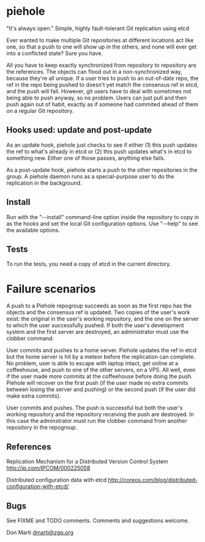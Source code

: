 piehole
=======

"It's always open."  Simple, highly fault-tolerant Git replication using etcd

Ever wanted to make multiple Git repositories at different locations act like one, so that a push to one will show up in the others, and none will ever get into a conflicted state?   Sure you have.

All you have to keep exactly synchronized from repository to repository are the references.  The objects can flood out in a non-synchronized way, because they're all unique.  If a user tries to push to an out-of-date repo, the ref in the repo being pushed to doesn't yet match the consensus ref in etcd, and the push will fail.  However, git users have to deal with sometimes not being able to push anyway, so no problem.  Users can just pull and then push again out of habit, exactly as if someone had commited ahead of them on a regular Git repository.


Hooks used: update and post-update
----------------------------------

As an update hook, piehole just checks to see if either (1) this push updates the ref to what's already in etcd or (2) this push updates what's in etcd to something new.  Either one of those passes,
anything else fails.

As a post-update hook, piehole starts a push to the other repositories in the group.  A piehole daemon runs as a special-purpose user to do the replication in the background.


Install
-------

Run with the "--install" command-line option inside the repository to copy in as the hooks and set the local Git configuration options.  Use "--help" to see the available options.


Tests
-----

To run the tests, you need a copy of etcd in the current directory.


Failure scenarios
=================

A push to a Piehole repogroup succeeds as soon as the first repo has the objects and the consensus ref is updated.  Two copies of the user's work exist: the original in the user's working repository, and the one on the server to which the user successfully pushed.  If both the user's development system and the first server are destroyed, an administrator must use the clobber command.

User commits and pushes to a home server. Piehole updates the ref in etcd but the home server is hit by a meteor before the replication can complete.  No problem, user is able to escape with laptop intact, get online at a coffeehouse, and push to one of the other servers, on a VPS.  All well, even if the user made more commits at the coffeehouse before doing the push.  Piehole will recover on the first push (if the user made no extra commits between losing the server and pushing) or the second push (if the user did make extra commits).

User commits and pushes.  The push is successful but both the user's working repository and the repository receiving the push are destroyed.  In this case the adminstrator must run the clobber command from another repository in the repogroup.


References
----------

Replication Mechanism for a Distributed Version Control System 
http://ip.com/IPCOM/000225058

Distributed configuration data with etcd
http://coreos.com/blog/distributed-configuration-with-etcd/


Bugs
----

See FIXME and TODO comments.  Comments and suggestions welcome.

Don Marti <dmarti@zgp.org>

